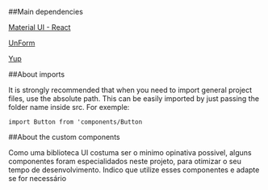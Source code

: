 ##Main dependencies

[Material UI - React](https://mui.com/pt/components/ "Material UI - React")

[UnForm](https://unform.dev/ "UnForm")

[Yup](https://www.npmjs.com/package/yup "Yup")

##About imports

It is strongly recommended that when you need to import general project files, use the absolute path.
This can be easily imported by just passing the folder name inside src. For exemple:

`import Button from 'components/Button`

##About the custom components

Como uma biblioteca UI costuma ser o minimo opinativa possivel, alguns componentes foram especialidados neste projeto, para otimizar o seu tempo de desenvolvimento.
Indico que utilize esses componentes e adapte se for necessário

